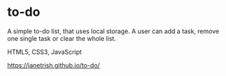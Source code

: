 # to-do
A simple to-do list, that uses local storage.
A user can add a task, remove one single task or clear the whole list.

HTML5, CSS3, JavaScript  

https://janetrish.github.io/to-do/
